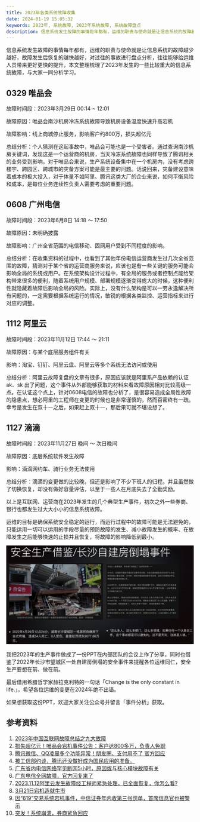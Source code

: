 ```yaml
---
title: 2023年各类系统故障收集
date: 2024-01-19 15:05:32
keywords: 2023年, 系统故障, 2023年系统故障, 系统故障盘点
description: 信息系统发生故障的事情每年都有，运维的职责与使命就是让信息系统的故障越少越好，故障发生后恢复的越快越好，对过往的事故进行盘点分析，往往能够给运维人员带来更好更快的提升，本文整理梳理了2023年发生的一些比较重大的信息系统故障，与大家一同分析学习。
---
```


信息系统发生故障的事情每年都有，运维的职责与使命就是让信息系统的故障越少越好，故障发生后恢复的越快越好，对过往的事故进行盘点分析，往往能够给运维人员带来更好更快的提升，本文整理梳理了2023年发生的一些比较重大的信息系统故障，与大家一同分析学习。

## 0329 唯品会

故障时间段：2023年3月29日 00:14 ~ 12:01

故障原因：唯品会南沙机房冷冻系统故障导致机房设备温度快速升高宕机

故障影响：线上商城停止服务，影响客户约800万，损失超亿元

总结分析：个人猜测在这起事故中，唯品会可能也是一个受害者。通过查询南沙机房关键词，发现这是一个运营商的机房，当天冷冻系统故障也同样导致了腾讯相关的业务受到影响。对于唯品会来说，生产系统设备集中在一个机房内，没有考虑跨楼宇、跨园区、跨城市的灾备方案可能是最主要的问题。话说回来，灾备建设意味着成本的极大投入，对于体量不如阿里、腾讯这类大厂的企业来说，如何平衡风险和成本，是每位业务连续性负责人需要考虑的重要问题。

## 0608 广州电信

故障时间段：2023年6月8日 14:18 ～ 17:50

故障原因：未明确披露

故障影响：广州全省范围的电信移动、固网用户受到不同程度的影响。

总结分析：在收集资料的过程中，也看到了其他年份电信运营商发生过几次全省范围的故障，猜测对于某个省的运营商服务来说，应该也是有一些关键的服务可能会影响全局的系统或用户。在系统架构设计过程中，有全局的服务或者控制点能给架构带来很多的便利，随着系统用户规模、部署规模逐渐变得庞大的时候，这种便利性就隐藏着故障后影响全局的风险。实际上，没有什么架构是可以一劳永逸解决所有问题的，一定需要根据系统运行的情况，敏锐的根据各类监控、运营指标来进行对应的调整。

## 1112 阿里云

故障时间段：2023年11月12日 17:44 ～ 21:11

故障原因：与某个底层服务组件有关

影响：淘宝、钉钉、阿里云盘、阿里云等多个系统无法访问或使用

总结分析：阿里云故障复盘的文章有很多，原因应该就是阿里系产品依赖的认证 ak、sk 出了问题，这个事件从外部能够获取的材料来看故障原因相对比较高级一点。在认证这个点上，针对0608电信的故障也分析了，是很容易造成全局性故障的隐患点，想必阿里的工程师在变更的时候也是非常谨慎的，然而百密终有一疏。幸亏是发生在双十一之后，如果赶上双十一，那后果可就不堪设想了。

## 1127 滴滴

故障时间段：2023年11月27日 晚间 ～ 次日晚间

故障原因：底层系统软件发生故障

影响：滴滴网约车、骑行业务无法使用

总结分析：滴滴的变更做的比较晚，但还是影响了不少下班人的归程。并且虽然做了切换恢复，却没有做好容量评估，以至于一些人在月底失去了全勤奖励。

以上是互联网、运营商在2023年发生的几个典型生产事件，初次之外一些券商、银行也都发生过大大小小的信息系统故障。

运维的目标是确保系统安全稳定的运行，而运行过程中的故障可能是无法避免的，只能运用一切可以运用的手段尽量的预防故障的发生、减小故障发生的概率、在故障发生之后能够快速的止损并且恢复，将故障的影响降低到最小。

![image-20240124220402130](20240119-2023-it-incident-collection/image-20240124220402130.png)

我把2023年的生产事件做成了一份PPT在内部团队的会议上作了分享，同时也借鉴了2022年长沙市望城区一处自建房倒塌的安全事件来提醒各位运维同仁，安全生产要想在前、做在前。

最后借用希腊哲学家赫拉克利特的一句话「Change is the only constant in life.」，希望各位运维的变更在2024年绝不出错。

如果想获取这份PPT，欢迎大家关注公众号并留言「事件分析」获取。

## 参考资料
1. [2023年中国互联网故障总结之九大故障](https://zhuanlan.zhihu.com/p/676762009)
2. [损失超亿元！唯品会宕机事件公告：客户达800多万，负责人免职](https://xueqiu.com/5562662030/252433850)
3. [腾讯微信、QQ凌晨多个功能异常！朋友圈、支付用不了 官方回应](https://www.chinaz.com/2023/0329/1510420.shtml)
4. [被工信部约谈，腾讯还没做好成为国民应用的准备。](https://zhuanlan.zhihu.com/p/623991415)
5. [广东省内电信网络罕见断网5小时，原因或与核心模块故障有关](https://baijiahao.baidu.com/s?id=1768296993374331471&wfr=spider&for=pc)
6. [广东电信全网故障，官方回复来了](https://new.qq.com/rain/a/20230609A07LWS00)
7. [2023.11.12阿里云发生故障经工程师紧急处理，已全面恢复，你怎么看?](https://www.zhihu.com/question/629947693/answer/3307887852?utm_id=0)
8. [3月21日宕机造就牛市](https://zhuanlan.zhihu.com/p/615760915)
9. [因“619”交易系统宕机事件，中信证券年内收第三张罚单，首席信息官也被警示](https://baijiahao.baidu.com/s?id=1778081247627295184&wfr=spider&for=pc)
10. [突发！系统崩溃，券商紧急回应](https://www.163.com/dy/article/IMGO5MRV0530NLC9.html)